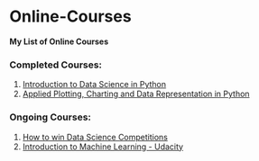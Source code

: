# Online-Courses

**My List of Online Courses**

### Completed Courses:
1. [Introduction to Data Science in Python](https://www.coursera.org/learn/python-data-analysis?specialization=data-science-python)
2. [Applied Plotting, Charting and Data Representation in Python](https://www.coursera.org/learn/python-plotting?specialization=data-science-python)

### Ongoing Courses:
1. [How to win Data Science Competitions](https://www.coursera.org/learn/competitive-data-science)
2. [Introduction to Machine Learning - Udacity](https://www.udacity.com/course/intro-to-machine-learning--ud120)
